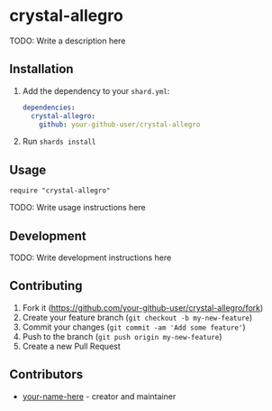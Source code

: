 # crystal-allegro

TODO: Write a description here

## Installation

1. Add the dependency to your `shard.yml`:

   ```yaml
   dependencies:
     crystal-allegro:
       github: your-github-user/crystal-allegro
   ```

2. Run `shards install`

## Usage

```crystal
require "crystal-allegro"
```

TODO: Write usage instructions here

## Development

TODO: Write development instructions here

## Contributing

1. Fork it (<https://github.com/your-github-user/crystal-allegro/fork>)
2. Create your feature branch (`git checkout -b my-new-feature`)
3. Commit your changes (`git commit -am 'Add some feature'`)
4. Push to the branch (`git push origin my-new-feature`)
5. Create a new Pull Request

## Contributors

- [your-name-here](https://github.com/your-github-user) - creator and maintainer
